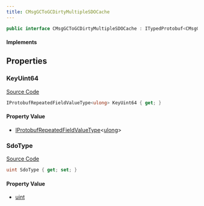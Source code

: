 ```yaml
---
title: CMsgGCToGCDirtyMultipleSDOCache
---
```


```csharp
public interface CMsgGCToGCDirtyMultipleSDOCache : ITypedProtobuf<CMsgGCToGCDirtyMultipleSDOCache>, INativeHandle
```

#### Implements

## Properties

### KeyUint64

[Source Code](https://github.com/swiftly-solution/swiftlys2/blob/main/managed/src/SwiftlyS2.Generated/Protobufs/Interfaces/CMsgGCToGCDirtyMultipleSDOCache.cs#L16)

```csharp
IProtobufRepeatedFieldValueType<ulong> KeyUint64 { get; }
```

#### Property Value

- [IProtobufRepeatedFieldValueType](/docs/api/shared/netmessages/iprotobufrepeatedfieldvaluetype-1)<[ulong](https://learn.microsoft.com/dotnet/api/system.uint64)>

### SdoType

[Source Code](https://github.com/swiftly-solution/swiftlys2/blob/main/managed/src/SwiftlyS2.Generated/Protobufs/Interfaces/CMsgGCToGCDirtyMultipleSDOCache.cs#L13)

```csharp
uint SdoType { get; set; }
```

#### Property Value

- [uint](https://learn.microsoft.com/dotnet/api/system.uint32)

